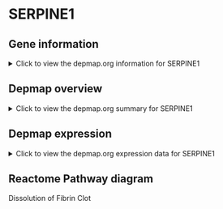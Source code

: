 <h1>SERPINE1</h1>

<h2>Gene information</h2>
<details>
  <summary>Click to view the depmap.org information for SERPINE1</summary>
  <iframe src="https://depmap.org/portal/gene/SERPINE1?tab=about" style="border:none;width:100%;height:800px"></iframe>
</details>

<h2>Depmap overview</h2>
<details>
  <summary>Click to view the depmap.org summary for SERPINE1</summary>
  <iframe src="https://depmap.org/portal/gene/SERPINE1?tab=overview" style="border:none;width:100%;height:800px"></iframe>
</details>

<h2>Depmap expression</h2>
<details>
  <summary>Click to view the depmap.org expression data for SERPINE1</summary>
  <iframe src="https://depmap.org/portal/gene/SERPINE1?tab=characterization" style="border:none;width:100%;height:800px"></iframe>
</details>



<h2>Reactome Pathway diagram</h2>
Dissolution of Fibrin Clot
<div id="diagramHolder"></div>

<script>
    //Creating the Reactome Diagram widget
    //Take into account a proxy needs to be set up in your server side pointing to www.reactome.org
    function onReactomeDiagramReady(){  //This function is automatically called when the widget code is ready to be used
        var diagram = Reactome.Diagram.create({
            "placeHolder" : "diagramHolder",
            "width" : 900,
            "height" : 500
        });

        //Initialising it to the "Hemostasis" pathway
        diagram.loadDiagram("R-HSA-75205");

        //Adding different listeners

        diagram.onDiagramLoaded(function (loaded) {
            console.info("Loaded ", loaded);
            diagram.flagItems("BAD");
	    diagram.flagItems("Q92934");
            if (loaded == "R-HSA-75205") diagram.selectItem("R-HSA-75205");
        });

     }
</script>



